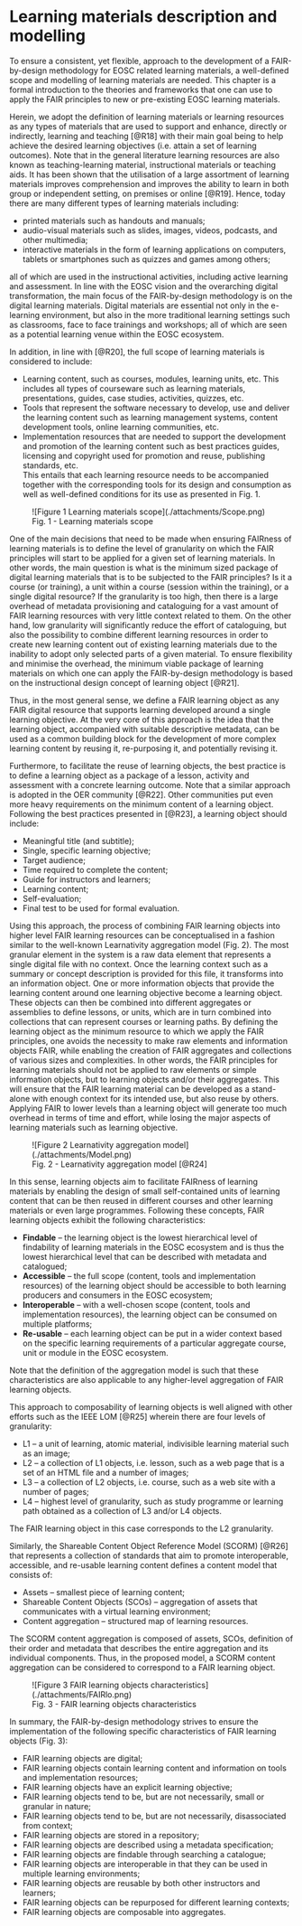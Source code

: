 # Learning materials description and modelling

To ensure a consistent, yet flexible, approach to the development of a FAIR-by-design methodology for EOSC related learning materials, a well-defined scope and modelling of learning materials are needed. This chapter is a formal introduction to the theories and frameworks that one can use to apply the FAIR principles to new or pre-existing EOSC learning materials.

Herein, we adopt the definition of learning materials or learning resources as any types of materials that are used to support and enhance, directly or indirectly, learning and teaching [@R18] with their main goal being to help achieve the desired learning objectives (i.e. attain a set of learning outcomes). Note that in the general literature learning resources are also known as teaching-learning material, instructional materials or teaching aids. It has been shown that the utilisation of a large assortment of learning materials improves comprehension and improves the ability to learn in both group or independent setting, on premises or online [@R19]. Hence, today there are many different types of learning materials including:

- printed materials such as handouts and manuals; 
- audio-visual materials such as slides, images, videos, podcasts, and other multimedia; 
- interactive materials in the form of learning applications on computers, tablets or smartphones such as quizzes and games among others; 

all of which are used in the instructional activities, including active learning and assessment. In line with the EOSC vision and the overarching digital transformation, the main focus of the FAIR-by-design methodology is on the digital learning materials. Digital materials are essential not only in the e-learning environment, but also in the more traditional learning settings such as classrooms, face to face trainings and workshops; all of which are seen as a potential learning venue within the EOSC ecosystem. 

In addition, in line with [@R20], the full scope of learning materials is considered to include:

- Learning content, such as courses, modules, learning units, etc. This includes all types of courseware such as learning materials, presentations, guides, case studies, activities, quizzes, etc.
- Tools that represent the software necessary to develop, use and deliver the learning content such as learning management systems, content development tools, online learning communities, etc. 
- Implementation resources that are needed to support the development and promotion of the learning content such as best practices guides, licensing and copyright used for promotion and reuse, publishing standards, etc.  
This entails that each learning resource needs to be accompanied together with the corresponding tools for its design and consumption as well as well-defined conditions for its use as presented in Fig. 1.

<figure markdown>
  ![Figure 1 Learning materials scope](./attachments/Scope.png)
  <figcaption>Fig. 1 - Learning materials scope</figcaption>
</figure>

One of the main decisions that need to be made when ensuring FAIRness of learning materials is to define the level of granularity on which the FAIR principles will start to be applied for a given set of learning materials. In other words, the main question is what is the minimum sized package of digital learning materials that is to be subjected to the FAIR principles? Is it a course (or training), a unit within a course (session within the training), or a single digital resource? If the granularity is too high, then there is a large overhead of metadata provisioning and cataloguing for a vast amount of FAIR learning resources with very little context related to them. On the other hand, low granularity will significantly reduce the effort of cataloguing, but also the possibility to combine different learning resources in order to create new learning content out of existing learning materials due to the inability to adopt only selected parts of a given material. To ensure flexibility and minimise the overhead, the minimum viable package of learning materials on which one can apply the FAIR-by-design methodology is based on the instructional design concept of learning object [@R21].

Thus, in the most general sense, we define a FAIR learning object as any FAIR digital resource that supports learning developed around a single learning objective. At the very core of this approach is the idea that the learning object, accompanied with suitable descriptive metadata, can be used as a common building block for the development of more complex learning content by reusing it, re-purposing it, and potentially revising it. 

Furthermore, to facilitate the reuse of learning objects, the best practice is to define a learning object as a package of a lesson, activity and assessment with a concrete learning outcome. Note that a similar approach is adopted in the OER community [@R22]. Other communities put even more heavy requirements on the minimum content of a learning object. Following the best practices presented in [@R23], a learning object should include:

- Meaningful title (and subtitle);
- Single, specific learning objective;
- Target audience;
- Time required to complete the content;
- Guide for instructors and learners; 
- Learning content;
- Self-evaluation;
- Final test to be used for formal evaluation.

Using this approach, the process of combining FAIR learning objects into higher level FAIR learning resources can be conceptualised in a fashion similar to the well-known Learnativity aggregation model (Fig. 2). The most granular element in the system is a raw data element that represents a single digital file with no context. Once the learning context such as a summary or concept description is provided for this file, it transforms into an information object. One or more information objects that provide the learning content around one learning objective become a learning object. These objects can then be combined into different aggregates or assemblies to define lessons, or units, which are in turn combined into collections that can represent courses or learning paths. By defining the learning object as the minimum resource to which we apply the FAIR principles, one avoids the necessity to make raw elements and information objects FAIR, while enabling the creation of FAIR aggregates and collections of various sizes and complexities. In other words, the FAIR principles for learning materials should not be applied to raw elements or simple information objects, but to learning objects and/or their aggregates. This will ensure that the FAIR learning material can be developed as a stand-alone with enough context for its intended use, but also reuse by others. Applying FAIR to lower levels than a learning object will generate too much overhead in terms of time and effort, while losing the major aspects of learning materials such as learning objective.

<figure markdown>
  ![Figure 2 Learnativity aggregation model](./attachments/Model.png)
  <figcaption>Fig. 2 - Learnativity aggregation model [@R24]</figcaption>
</figure>


In this sense, learning objects aim to facilitate FAIRness of learning materials by enabling the design of small self-contained units of learning content that can be then reused in different courses and other learning materials or even large programmes. Following these concepts, FAIR learning objects exhibit the following characteristics:

- **Findable** – the learning object is the lowest hierarchical level of findability of learning materials in the EOSC ecosystem and is thus the lowest hierarchical level that can be described with metadata and catalogued; 
- **Accessible** – the full scope (content, tools and implementation resources) of the learning object should be accessible to both learning producers and consumers in the EOSC ecosystem;
- **Interoperable** – with a well-chosen scope (content, tools and implementation resources), the learning object can be consumed on multiple platforms; 
- **Re-usable** – each learning object can be put in a wider context based on the specific learning requirements of a particular aggregate course, unit or module in the EOSC ecosystem.

Note that the definition of the aggregation model is such that these characteristics are also applicable to any higher-level aggregation of FAIR learning objects. 

This approach to composability of learning objects is well aligned with other efforts such as the IEEE LOM [@R25] wherein there are four levels of granularity:

- L1 – a unit of learning, atomic material, indivisible learning material such as an image;
- L2 – a collection of L1 objects, i.e. lesson, such as a web page that is a set of an HTML file and a number of images;
- L3 – a collection of L2 objects, i.e. course, such as a web site with a number of pages;
- L4 – highest level of granularity, such as study programme or learning path obtained as a collection of L3 and/or L4 objects.

The FAIR learning object in this case corresponds to the L2 granularity.

Similarly, the Shareable Content Object Reference Model (SCORM) [@R26] that represents a collection of standards that aim to promote interoperable, accessible, and re-usable learning content defines a content model that consists of:

- Assets – smallest piece of learning content; 
- Shareable Content Objects (SCOs) – aggregation of assets that communicates with a virtual learning environment;
- Content aggregation – structured map of learning resources.

The SCORM content aggregation is composed of assets, SCOs, definition of their order and metadata that describes the entire aggregation and its individual components. Thus, in the proposed model, a SCORM content aggregation can be considered to correspond to a FAIR learning object.

<figure markdown>
  ![Figure 3 FAIR learning objects characteristics](./attachments/FAIRlo.png)
  <figcaption>Fig. 3 - FAIR learning objects characteristics</figcaption>
</figure>


In summary, the FAIR-by-design methodology strives to ensure the implementation of the following specific characteristics of FAIR learning objects (Fig. 3):

- FAIR learning objects are digital;
- FAIR learning objects contain learning content and information on tools and implementation resources;
- FAIR learning objects have an explicit learning objective;
- FAIR learning objects tend to be, but are not necessarily, small or granular in nature;
- FAIR learning objects tend to be, but are not necessarily, disassociated from context;
- FAIR learning objects are stored in a repository;
- FAIR learning objects are described using a metadata specification;
- FAIR learning objects are findable through searching a catalogue;
- FAIR learning objects are interoperable in that they can be used in multiple learning environments;
- FAIR learning objects are reusable by both other instructors and learners;
- FAIR learning objects can be repurposed for different learning contexts;
- FAIR learning objects are composable into aggregates.
